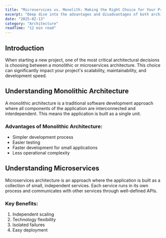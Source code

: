 ```yaml
---
title: "Microservices vs. Monolith: Making the Right Choice for Your Project"
excerpt: "Deep dive into the advantages and disadvantages of both architectural approaches, with real-world case studies and decision-making frameworks."
date: "2025-02-13"
category: "Architecture"
readTime: "12 min read"
---
```


## Introduction

When starting a new project, one of the most critical architectural decisions is choosing between a monolithic or microservices architecture. This choice can significantly impact your project's scalability, maintainability, and development speed.

## Understanding Monolithic Architecture

A monolithic architecture is a traditional software development approach where all components of the application are interconnected and interdependent. This means the application is built as a single unit.

### Advantages of Monolithic Architecture:
- Simpler development process
- Easier testing
- Faster development for small applications
- Less operational complexity

## Understanding Microservices

Microservices architecture is an approach where the application is built as a collection of small, independent services. Each service runs in its own process and communicates with other services through well-defined APIs.

### Key Benefits:
1. Independent scaling
2. Technology flexibility
3. Isolated failures
4. Easy deployment